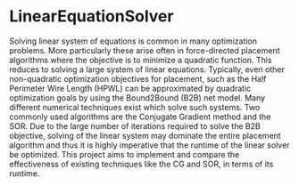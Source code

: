 # LinearEquationSolver
Solving linear system of equations is common in many optimization problems. More particularly these arise often in force-directed placement algorithms where the objective is to minimize a quadratic function. This reduces to solving a large system of linear equations. Typically, even other non-quadratic optimization objectives for placement, such as the Half Perimeter Wire Length (HPWL) can be approximated by quadratic optimization goals by using the Bound2Bound (B2B) net model. Many different numerical techniques exist which solve such systems. 
Two commonly used algorithms are the Conjugate Gradient method and the SOR. Due to the large number of iterations required to solve the B2B objective, solving of the linear system may dominate the entire placement algorithm and thus it is highly imperative that the runtime of the linear solver be optimized. 
This project aims to implement and compare the effectiveness of existing techniques like the CG and SOR, in terms of its runtime.
